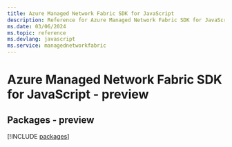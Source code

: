 ```yaml
---
title: Azure Managed Network Fabric SDK for JavaScript
description: Reference for Azure Managed Network Fabric SDK for JavaScript
ms.date: 03/06/2024
ms.topic: reference
ms.devlang: javascript
ms.service: managednetworkfabric
---
```

# Azure Managed Network Fabric SDK for JavaScript - preview
## Packages - preview
[!INCLUDE [packages](managed-network-fabric-index.md)]